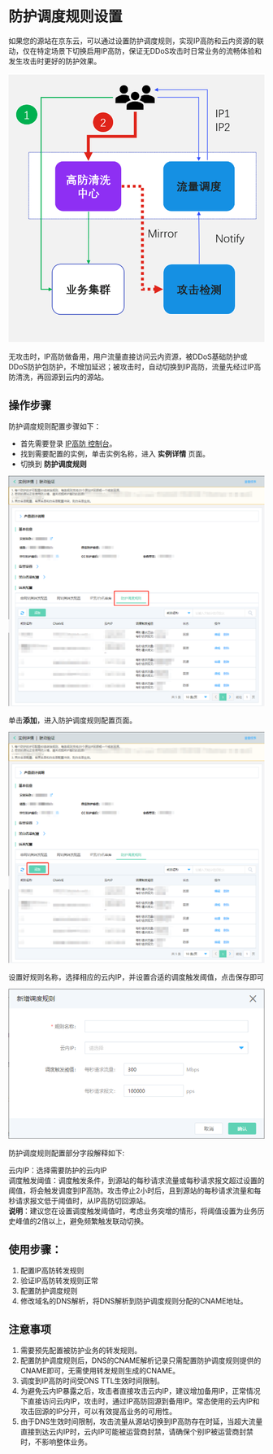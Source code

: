 # 防护调度规则设置

如果您的源站在京东云，可以通过设置防护调度规则，实现IP高防和云内资源的联动，仅在特定场景下切换启用IP高防，保证无DDoS攻击时日常业务的流畅体验和发生攻击时更好的防护效果。

![防护调度规则](../../../../image/Advanced%20Anti-DDoS/dispatch-rule-01.png)

无攻击时，IP高防做备用，用户流量直接访问云内资源，被DDoS基础防护或DDoS防护包防护，不增加延迟；被攻击时，自动切换到IP高防，流量先经过IP高防清洗，再回源到云内的源站。

## 操作步骤

防护调度规则配置步骤如下：

- 首先需要登录 [IP高防 控制台](https://ip-anti-console.jdcloud.com/instancelist)。
- 找到需要配置的实例，单击实例名称，进入 **实例详情** 页面。
- 切换到 **防护调度规则** 

![防护调度规则](../../../../image/Advanced%20Anti-DDoS/dispatch-rule-02.png)

单击**添加**，进入防护调度规则配置页面。

![非网站防护规则](../../../../image/Advanced%20Anti-DDoS/dispatch-rule-03.png)

设置好规则名称，选择相应的云内IP，并设置合适的调度触发阈值，点击保存即可

![非网站防护规则](../../../../image/Advanced%20Anti-DDoS/dispatch-rule-04.png)


防护调度规则配置部分字段解释如下:

云内IP：选择需要防护的云内IP<br>
调度触发阈值：调度触发条件，到源站的每秒请求流量或每秒请求报文超过设置的阈值，将会触发调度到IP高防。攻击停止2小时后，且到源站的每秒请求流量和每秒请求报文低于阈值时，从IP高防切回源站。<br>
**说明**：建议您在设置调度触发阈值时，考虑业务突增的情形，将阈值设置为业务历史峰值的2倍以上，避免频繁触发联动切换。

## 使用步骤：

1. 配置IP高防转发规则
2. 验证IP高防转发规则正常
3. 配置防护调度规则
4. 修改域名的DNS解析，将DNS解析到防护调度规则分配的CNAME地址。

## 注意事项

1. 需要预先配置被防护业务的转发规则。
2. 配置防护调度规则后，DNS的CNAME解析记录只需配置防护调度规则提供的CNAME即可，无需使用转发规则生成的CNAME。
3. 调度到IP高防时间受DNS TTL生效时间限制。
4. 为避免云内IP暴露之后，攻击者直接攻击云内IP，建议增加备用IP，正常情况下直接访问云内IP，攻击时，通过IP高防回源到备用IP。常态使用的云内IP和攻击回源的IP分开，可以有效提高业务的可用性。
5. 由于DNS生效时间限制，攻击流量从源站切换到IP高防存在时延，当超大流量直接到达云内IP时，云内IP可能被运营商封禁，请确保个别IP被运营商封禁时，不影响整体业务。
